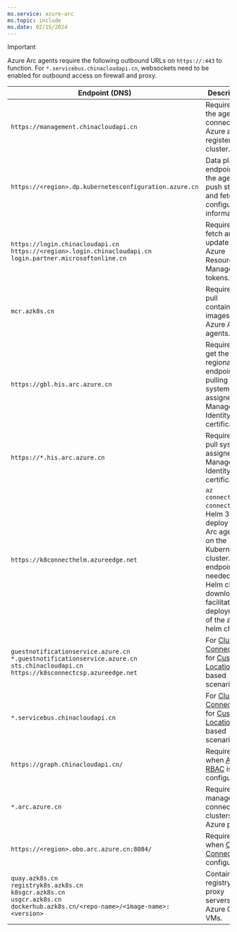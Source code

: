 ```yaml
---
ms.service: azure-arc
ms.topic: include
ms.date: 02/15/2024
---
```


> [!IMPORTANT]
> Azure Arc agents require the following outbound URLs on `https://:443` to function.
> For `*.servicebus.chinacloudapi.cn`, websockets need to be enabled for outbound access on firewall and proxy.

| Endpoint (DNS) | Description |
| ----------------- | ------------- |
| `https://management.chinacloudapi.cn` | Required for the agent to connect to Azure and register the cluster. |
| `https://<region>.dp.kubernetesconfiguration.azure.cn` | Data plane endpoint for the agent to push status and fetch configuration information. |
| `https://login.chinacloudapi.cn`<br/>`https://<region>.login.chinacloudapi.cn`<br/>`login.partner.microsoftonline.cn`| Required to fetch and update Azure Resource Manager tokens. |
| `mcr.azk8s.cn` | Required to pull container images for Azure Arc agents.          |
| `https://gbl.his.arc.azure.cn` |  Required to get the regional endpoint for pulling system-assigned Managed Identity certificates. |
| `https://*.his.arc.azure.cn` |  Required to pull system-assigned Managed Identity certificates. |
|`https://k8connecthelm.azureedge.net` | `az connectedk8s connect` uses Helm 3 to deploy Azure Arc agents on the Kubernetes cluster. This endpoint is needed for Helm client download to facilitate deployment of the agent helm chart. |
|`guestnotificationservice.azure.cn`<br/>`*.guestnotificationservice.azure.cn`<br/>`sts.chinacloudapi.cn`<br/>`https://k8sconnectcsp.azureedge.net` | For [Cluster Connect](../cluster-connect.md) and for [Custom Location](../custom-locations.md) based scenarios. |
|`*.servicebus.chinacloudapi.cn` | For [Cluster Connect](../cluster-connect.md) and for [Custom Location](../custom-locations.md) based scenarios. |
|`https://graph.chinacloudapi.cn/` | Required when [Azure RBAC](../azure-rbac.md) is configured. |
|`*.arc.azure.cn` | Required to manage connected clusters in Azure portal.|
|`https://<region>.obo.arc.azure.cn:8084/` | Required when [Cluster Connect](../cluster-connect.md) is configured. |
|`quay.azk8s.cn`<br/>`registryk8s.azk8s.cn`<br/>`k8sgcr.azk8s.cn`<br/>`usgcr.azk8s.cn`<br/>`dockerhub.azk8s.cn/<repo-name>/<image-name>:<version>`|Container registry proxy servers for Azure China VMs.|